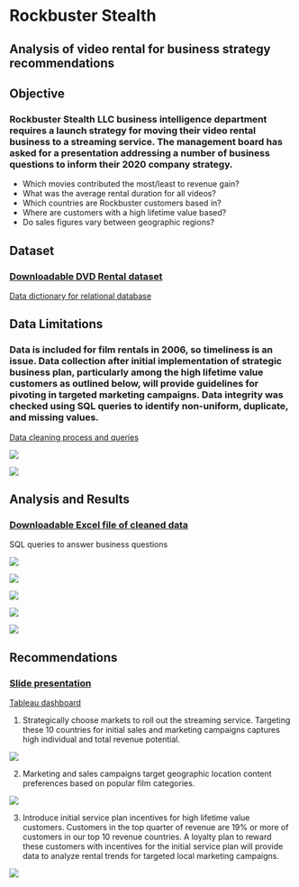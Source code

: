 # Rockbuster Stealth
## Analysis of video rental for business strategy recommendations
## **Objective**
### Rockbuster Stealth LLC business intelligence department requires a launch strategy for moving their video rental business to a streaming service. The management board has asked for a presentation addressing a number of business questions to inform their 2020 company strategy.
- Which movies contributed the most/least to revenue gain?
- What was the average rental duration for all videos?
- Which countries are Rockbuster customers based in?
- Where are customers with a high lifetime value based?
- Do sales figures vary between geographic regions?

## **Dataset**
### [Downloadable DVD Rental dataset](https://github.com/dsad8000/rockbuster_stealth/blob/main/dvdrental.zip)

[Data dictionary for relational database](https://github.com/dsad8000/rockbuster_stealth/blob/main/Data_Dictionary.pdf)
 
## **Data Limitations**
### Data is included for film rentals in 2006, so timeliness is an issue. Data collection after initial implementation of strategic business plan, particularly among the high lifetime value customers as outlined below, will provide guidelines for pivoting in targeted marketing campaigns. Data integrity was checked using SQL queries to identify non-uniform, duplicate, and missing values.

[Data cleaning process and queries](https://github.com/dsad8000/rockbuster_stealth/blob/main/Data_cleaning.pdf)

<kbd><img src=https://github.com/dsad8000/rockbuster_stealth/blob/main/Summary_customer_table.jpg><kbd>
 
<kbd><img src=https://github.com/dsad8000/rockbuster_stealth/blob/main/Summary_film_table.jpg><kbd>
 
## **Analysis and Results**
### [Downloadable Excel file of cleaned data](https://github.com/dsad8000/rockbuster_stealth/blob/main/Cleaned_data.xlsx)

SQL queries to answer business questions
 
<kbd><img src=https://github.com/dsad8000/rockbuster_stealth/blob/main/Analysis_2.jpg><kbd>
 
<kbd><img src=https://github.com/dsad8000/rockbuster_stealth/blob/main/Summary_film_table.jpg><kbd>
 
<kbd><img src=https://github.com/dsad8000/rockbuster_stealth/blob/main/Analysis_1.jpg><kbd>
 
<kbd><img src=https://github.com/dsad8000/rockbuster_stealth/blob/main/Analysis_3.jpg><kbd>
 
<kbd><img src=https://github.com/dsad8000/rockbuster_stealth/blob/main/Analysis_4.jpg><kbd>

## **Recommendations**
 
### [Slide presentation](https://github.com/dsad8000/rockbuster_stealth/blob/main/Rockbuster_presentation.pdf)
 
[Tableau dashboard](https://public.tableau.com/app/profile/danielle.sadler6048/viz/RockbusterCustomersandRevenuebyLocation_16802791977730/Top10Countries?publish=yes)

1. Strategically choose markets to roll out the streaming service. Targeting these 10 countries for initial sales and marketing campaigns captures high individual and total revenue potential.
 
<kbd><img src=https://github.com/dsad8000/rockbuster_stealth/blob/main/Recommendations_1.jpg><kbd>
 
2. Marketing and sales campaigns target geographic location content preferences based on popular film categories.
 
<kbd><img src=https://github.com/dsad8000/rockbuster_stealth/blob/main/Recommendations_2.jpg><kbd>
 
3. Introduce initial service plan incentives for high lifetime value customers. Customers in the top quarter of revenue are 19% or more of customers in our top 10 revenue countries. A loyalty plan to reward these customers with incentives for the initial service plan will provide data to analyze rental trends for targeted local marketing campaigns.
 
<kbd><img src=https://github.com/dsad8000/rockbuster_stealth/blob/main/Recommendations_3.jpg>
 





